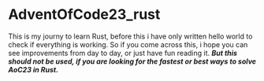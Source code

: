 # AdventOfCode23_rust

This is my journy to learn Rust, before this i have only written hello world to check if everything is working.
So if you come across this, i hope you can see improvements from day to day, or just have fun reading it.
***But this should not be used, if you are looking for the fastest or best ways to solve AoC23 in Rust.***